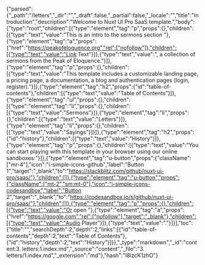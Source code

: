 {"parsed":{"_path":"/letters","_dir":"","_draft":false,"_partial":false,"_locale":"","title":"Introduction","description":"Welcome to Nuxt UI Pro SaaS template.","body":{"type":"root","children":[{"type":"element","tag":"p","props":{},"children":[{"type":"text","value":"This is an intro to the sermons section "},{"type":"element","tag":"a","props":{"href":"https://peakofeloquence.org","rel":["nofollow"]},"children":[{"type":"text","value":"Link Text"}]},{"type":"text","value":", a collection of sermons from the Peak of Eloquence."}]},{"type":"element","tag":"p","props":{},"children":[{"type":"text","value":"This template includes a customizable landing page, a pricing page, a documentation, a blog and authentication pages (login, register)."}]},{"type":"element","tag":"h2","props":{"id":"table-of-contents"},"children":[{"type":"text","value":"Table of Contents"}]},{"type":"element","tag":"ul","props":{},"children":[{"type":"element","tag":"li","props":{},"children":[{"type":"text","value":"Sermons"}]},{"type":"element","tag":"li","props":{},"children":[{"type":"text","value":"Letters"}]},{"type":"element","tag":"li","props":{},"children":[{"type":"text","value":"Sayings"}]}]},{"type":"element","tag":"h2","props":{"id":"history"},"children":[{"type":"text","value":"History"}]},{"type":"element","tag":"p","props":{},"children":[{"type":"text","value":"You can start playing with this template in your browser using our online sandboxes:"}]},{"type":"element","tag":"u-button","props":{"className":["mr-4"],"icon":"i-simple-icons-github","label":"Button 1","target":"_blank","to":"https://stackblitz.com/github/nuxt-ui-pro/saas/"},"children":[]},{"type":"element","tag":"u-button","props":{"className":["mt-2","sm:mt-0"],"icon":"i-simple-icons-codesandbox","label":"Button 2","target":"_blank","to":"https://codesandbox.io/s/github/nuxt-ui-pro/saas/"},"children":[]},{"type":"element","tag":"p","props":{},"children":[{"type":"text","value":"Or open "},{"type":"element","tag":"a","props":{"href":"https://google.com","rel":["nofollow"],"target":"_blank"},"children":[{"type":"text","value":"Audio Player"}]},{"type":"text","value":"."}]}],"toc":{"title":"","searchDepth":2,"depth":2,"links":[{"id":"table-of-contents","depth":2,"text":"Table of Contents"},{"id":"history","depth":2,"text":"History"}]}},"_type":"markdown","_id":"content:3. letters:1.index.md","_source":"content","_file":"3. letters/1.index.md","_extension":"md"},"hash":"I8lzcK1zhO"}